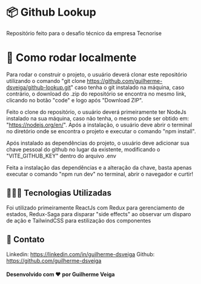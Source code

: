 # 📦 Github Lookup

Repositório feito para o desafio técnico da empresa Tecnorise

# 📌 Como rodar localmente

Para rodar o construir o projeto, o usuário deverá clonar este repositório utilizando o comando "git clone https://github.com/guilherme-dsveiga/github-lookup.git" caso tenha o git instalado na máquina, caso contrário, o download do .zip do repositório se encontra no mesmo link, clicando no botão "code" e logo após "Download ZIP".

Feito o clone do repositório, o usuário deverá primeiramente ter NodeJs instalado na sua máquina, caso não tenha, o mesmo pode ser obtido em: "https://nodejs.org/en/". Após a instalação, o usuário deve abrir o terminal no diretório onde se encontra o projeto e executar o comando "npm install".

Após instalado as dependências do projeto, o usuário deve adicionar sua chave pessoal do github no lugar da existente, modificando o "VITE_GITHUB_KEY" dentro do arquivo .env

Feita a instalação das dependências e a alteração da chave, basta apenas executar o comando "npm run dev" no terminal, abrir o navegador e curtir!

## 👨🏻‍💻 Tecnologias Utilizadas

Foi utilizado primeiramente ReactJs com Redux para gerenciamento de estados, Redux-Saga para disparar "side effects" ao observar um disparo de ação e TailwindCSS para estilização dos componentes

## 📩 Contato

Linkedin: https://linkedin.com/in/guilherme-dsveiga
Github: https://github.com/guilherme-dsveiga

#### Desenvolvido com ❤️ por Guilherme Veiga
